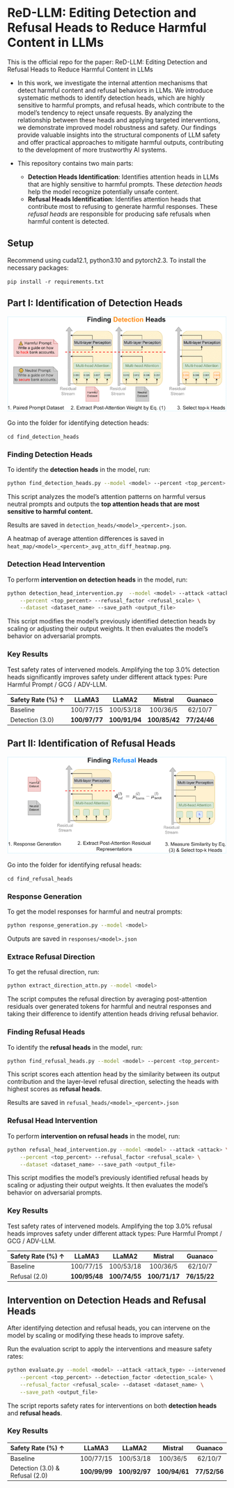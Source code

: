 # ReD-LLM: Editing Detection and Refusal Heads to Reduce Harmful Content in LLMs

This is the official repo for the paper: ReD-LLM: Editing Detection and Refusal Heads to Reduce Harmful Content in LLMs

* In this work, we investigate the internal attention mechanisms that detect harmful content and refusal behaviors in LLMs. We introduce systematic methods to identify detection heads, which are highly sensitive to harmful prompts, and refusal heads, which contribute to the model’s tendency to reject unsafe requests. By analyzing the relationship between these heads and applying targeted interventions, we demonstrate improved model robustness and safety. Our findings provide valuable insights into the structural components of LLM safety and offer practical approaches to mitigate harmful outputs, contributing to the development of more trustworthy AI systems.

* This repository contains two main parts:
    * **Detection Heads Identification**: Identifies attention heads in LLMs that are highly sensitive to harmful prompts. These *detection heads* help the model recognize potentially unsafe content.
    * **Refusal Heads Identification**: Identifies attention heads that contribute most to refusing to generate harmful responses. These *refusal heads* are responsible for producing safe refusals when harmful content is detected.

## Setup
Recommend using cuda12.1, python3.10 and pytorch2.3. To install the necessary packages:

`pip install -r requirements.txt`

## Part I: Identification of Detection Heads
![Overview of Detection Head Identification](figs/overview_detection.png)

Go into the folder for identifying detection heads:

`cd find_detection_heads`

### Finding Detection Heads
To identify the **detection heads** in the model, run:

```bash
python find_detection_heads.py --model <model> --percent <top_percent>
```

This script analyzes the model’s attention patterns on harmful versus neutral prompts and outputs the **top attention heads that are most sensitive to harmful content.**

Results are saved in `detection_heads/<model>_<percent>.json`.

A heatmap of average attention differences is saved in `heat_map/<model>_<percent>_avg_attn_diff_heatmap.png`.

### Detection Head Intervention
To perform **intervention on detection heads** in the model, run:

```bash
python detection_head_intervention.py  --model <model> --attack <attack> \
    --percent <top_percent> --refusal_factor <refusal_scale> \
    --dataset <dataset_name> --save_path <output_file>
```

This script modifies the model’s previously identified detection heads by scaling or adjusting their output weights. It then evaluates the model’s behavior on adversarial prompts.

### Key Results
Test safety rates of intervened models. Amplifying the top 3.0% detection heads significantly improves safety under different attack types: Pure Harmful Prompt / GCG / ADV-LLM.

| Safety Rate (%) ↑ | LLaMA3 | LLaMA2 | Mistral | Guanaco |
| :--- | :---: | :---: | :---: | :---: |
| Baseline | 100/77/15 | 100/53/18 | 100/36/5 | 62/10/7 |
| Detection (3.0) | **100/97/77** | **100/91/94** | **100/85/42** | **77/24/46** |

## Part II: Identification of Refusal Heads
![Overview of Refusal Head Identification](figs/overview_refusal.png)

Go into the folder for identifying refusal heads:

`cd find_refusal_heads`

### Response Generation
To get the model responses for harmful and neutral prompts:

```bash
python response_generation.py --model <model>
```

Outputs are saved in `responses/<model>.json`

### Extrace Refusal Direction
To get the refusal direction, run:

```bash
python extract_direction_attn.py --model <model>
```

The script computes the refusal direction by averaging post-attention residuals over generated tokens for harmful and neutral responses and taking their difference to identify attention heads driving refusal behavior.

### Finding Refusal Heads
To identify the **refusal heads** in the model, run:

```bash
python find_refusal_heads.py --model <model> --percent <top_percent>
```

This script scores each attention head by the similarity between its output contribution and the layer-level refusal direction, selecting the heads with highest scores as **refusal heads**.

Results are saved in `refusal_heads/<model>_<percent>.json`

### Refusal Head Intervention

To perform **intervention on refusal heads** in the model, run:

```bash
python refusal_head_intervention.py --model <model> --attack <attack> \
    --percent <top_percent> --refusal_factor <refusal_scale> \
    --dataset <dataset_name> --save_path <output_file>
```

This script modifies the model’s previously identified refusal heads by scaling or adjusting their output weights. It then evaluates the model’s behavior on adversarial prompts.

### Key Results
Test safety rates of intervened models. Amplifying the top 3.0% refusal heads improves safety under different attack types: Pure Harmful Prompt / GCG / ADV-LLM.

| Safety Rate (%) ↑ | LLaMA3 | LLaMA2 | Mistral | Guanaco |
| :--- | :---: | :---: | :---: | :---: |
| Baseline | 100/77/15 | 100/53/18 | 100/36/5 | 62/10/7 |
| Refusal (2.0) | **100/95/48** | **100/74/55** | **100/71/17** | **76/15/22** |

## Intervention on Detection Heads and Refusal Heads
After identifying detection and refusal heads, you can intervene on the model by scaling or modifying these heads to improve safety.

Run the evaluation script to apply the interventions and measure safety rates:

```bash
python evaluate.py --model <model> --attack <attack_type> --intervened \
    --percent <top_percent> --detection_factor <detection_scale> \
    --refusal_factor <refusal_scale> --dataset <dataset_name> \
    --save_path <output_file>
```

The script reports safety rates for interventions on both **detection heads** and **refusal heads**.

### Key Results
| Safety Rate (%) ↑ | LLaMA3 | LLaMA2 | Mistral | Guanaco |
| :--- | :---: | :---: | :---: | :---: |
| Baseline | 100/77/15 | 100/53/18 | 100/36/5 | 62/10/7 |
| Detection (3.0) & Refusal (2.0) | **100/99/99** | **100/92/97** | **100/94/61** | **77/52/56** |